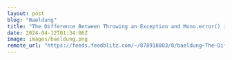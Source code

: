 ```yaml
---
layout: post
blog: "Baeldung"
title: "The Difference Between Throwing an Exception and Mono.error() in Spring Webflux"
date: 2024-04-12T01:34:06Z
image: images/baeldung.png
remote_url: "https://feeds.feedblitz.com/~/878918003/0/baeldung~The-Difference-Between-Throwing-an-Exception-and-Monoerror-in-Spring-Webflux"
---
```

